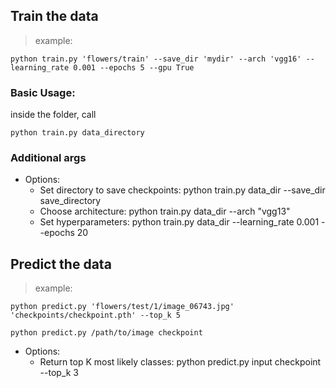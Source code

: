 ## Train the data

> example:
```
python train.py 'flowers/train' --save_dir 'mydir' --arch 'vgg16' --learning_rate 0.001 --epochs 5 --gpu True
```

### Basic Usage:

inside the folder, call
```
python train.py data_directory

```

### Additional args

* Options:
    * Set directory to save checkpoints: python train.py data_dir --save_dir save_directory
    * Choose architecture: python train.py data_dir --arch "vgg13"
    * Set hyperparameters: python train.py data_dir --learning_rate 0.001 --epochs 20



## Predict the data

> example:
```
python predict.py 'flowers/test/1/image_06743.jpg' 'checkpoints/checkpoint.pth' --top_k 5
```

 ```python predict.py /path/to/image checkpoint```

 * Options:
     * Return top K most likely classes: python predict.py input checkpoint --top_k 3
